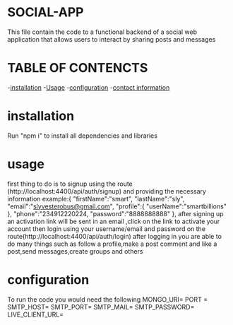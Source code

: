 # SOCIAL-APP
This file contain the code to a functional
backend of a social web application that allows users to interact by sharing posts and messages

# TABLE OF CONTENCTS

-[installation](#installation)
-[Usage](#usage)
-[configuration](#configuration)
-[contact information](#contact-information)

# installation

Run "npm i" to install all dependencies and libraries

# usage
 first thing to do is to signup using the route
 (http://localhost:4400/api/auth/signup)
 and providing the necessary information example:{
    "firstName":"smart",
    "lastName":"sly",
    "email":"slyvesterobus@gmail.com",
    "profile":{
        "userName":"smartbillions"
    },
    "phone":"234912220224,
    "password":"8888888888"
 },
 after signing up an activation link will be sent in an email ,click on the link to activate your account then login using your username/email and password on the route(http://localhost:4400/api/auth/login)
after logging in you are able to do many things such as follow a profile,make a post comment and like a post,send messages,create groups and others

# configuration
To run the code you would need the following
MONGO_URI=
PORT =
SMTP_HOST= 
SMTP_PORT= 
SMTP_MAIL= 
SMTP_PASSWORD= 
LIVE_CLIENT_URL=
